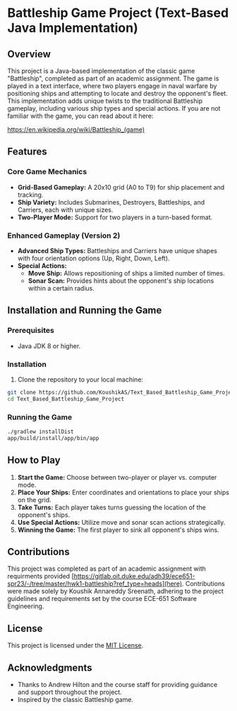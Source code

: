 # Battleship Game Project (Text-Based Java Implementation)

## Overview

This project is a Java-based implementation of the classic game "Battleship", completed as part of an academic assignment. The game is played in a text interface, where two players engage in naval warfare by positioning ships and attempting to locate and destroy the opponent's fleet. This implementation adds unique twists to the traditional Battleship gameplay, including various ship types and special actions. If you are not familiar with the game, you can read about it here:

 https://en.wikipedia.org/wiki/Battleship_(game)

## Features

### Core Game Mechanics
- **Grid-Based Gameplay:** A 20x10 grid (A0 to T9) for ship placement and tracking.
- **Ship Variety:** Includes Submarines, Destroyers, Battleships, and Carriers, each with unique sizes.
- **Two-Player Mode:** Support for two players in a turn-based format.

### Enhanced Gameplay (Version 2)
- **Advanced Ship Types:** Battleships and Carriers have unique shapes with four orientation options (Up, Right, Down, Left).
- **Special Actions:**
  - **Move Ship:** Allows repositioning of ships a limited number of times.
  - **Sonar Scan:** Provides hints about the opponent's ship locations within a certain radius.

## Installation and Running the Game

### Prerequisites
- Java JDK 8 or higher.

### Installation

1. Clone the repository to your local machine:

```sh
git clone https://github.com/KoushikAS/Text_Based_Battleship_Game_Project.git
cd Text_Based_Battleship_Game_Project
```

### Running the Game

```sh
./gradlew installDist
app/build/install/app/bin/app
```

## How to Play

1. **Start the Game:** Choose between two-player or player vs. computer mode.
2. **Place Your Ships:** Enter coordinates and orientations to place your ships on the grid.
3. **Take Turns:** Each player takes turns guessing the location of the opponent's ships.
4. **Use Special Actions:** Utilize move and sonar scan actions strategically.
5. **Winning the Game:** The first player to sink all opponent's ships wins.

## Contributions

This project was completed as part of an academic assignment with requirments provided [https://gitlab.oit.duke.edu/adh39/ece651-spr23/-/tree/master/hwk1-battleship?ref_type=heads](here). Contributions were made solely by Koushik Annareddy Sreenath, adhering to the project guidelines and requirements set by the course ECE-651 Software Engineering. 

## License

This project is licensed under the [MIT License](LICENSE).

## Acknowledgments

- Thanks to Andrew Hilton and the course staff for providing guidance and support throughout the project.
- Inspired by the classic Battleship game.

